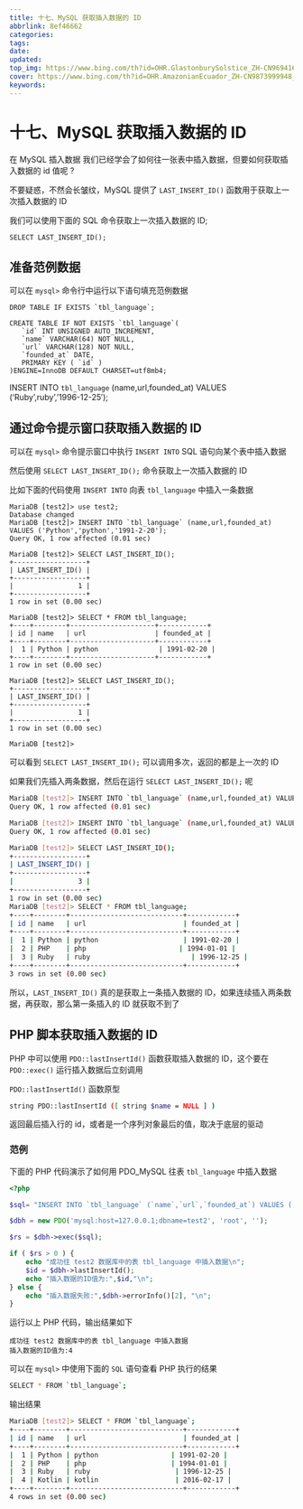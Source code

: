 ```yaml
---
title: 十七、MySQL 获取插入数据的 ID
abbrlink: 8ef46662
categories: 
tags: 
date: 
updated: 
top_img: https://www.bing.com/th?id=OHR.GlastonburySolstice_ZH-CN9694169797_UHD.jpg
cover: https://www.bing.com/th?id=OHR.AmazonianEcuador_ZH-CN9873999948_UHD.jpg
keywords: 
---
```

# 十七、MySQL 获取插入数据的 ID

在 MySQL 插入数据 我们已经学会了如何往一张表中插入数据，但要如何获取插入数据的 id 值呢 ?

不要疑惑，不然会长皱纹，MySQL 提供了 `LAST_INSERT_ID()` 函数用于获取上一次插入数据的 ID

我们可以使用下面的 SQL 命令获取上一次插入数据的 ID;

```
SELECT LAST_INSERT_ID();
```

## 准备范例数据

可以在 `mysql>` 命令行中运行以下语句填充范例数据

```
DROP TABLE IF EXISTS `tbl_language`;

CREATE TABLE IF NOT EXISTS `tbl_language`(
   `id` INT UNSIGNED AUTO_INCREMENT,
   `name` VARCHAR(64) NOT NULL,
   `url` VARCHAR(128) NOT NULL,
   `founded_at` DATE,
   PRIMARY KEY ( `id` )
)ENGINE=InnoDB DEFAULT CHARSET=utf8mb4;
```

INSERT INTO `tbl_language` (name,url,founded_at) VALUES (‘Ruby’,ruby’,’1996-12-25′);

## 通过命令提示窗口获取插入数据的 ID

可以在 `mysql>` 命令提示窗口中执行 `INSERT INTO` SQL 语句向某个表中插入数据

然后使用 `SELECT LAST_INSERT_ID();` 命令获取上一次插入数据的 ID

比如下面的代码使用 `INSERT INTO` 向表 `tbl_language` 中插入一条数据

```
MariaDB [test2]> use test2;
Database changed
MariaDB [test2]> INSERT INTO `tbl_language` (name,url,founded_at) VALUES ('Python','python','1991-2-20');
Query OK, 1 row affected (0.01 sec)

MariaDB [test2]> SELECT LAST_INSERT_ID();
+------------------+
| LAST_INSERT_ID() |
+------------------+
|                1 |
+------------------+
1 row in set (0.00 sec)

MariaDB [test2]> SELECT * FROM tbl_language;
+----+--------+---------------------+------------+
| id | name   | url                 | founded_at |
+----+--------+---------------------+------------+
|  1 | Python | python				 | 1991-02-20 |
+----+--------+---------------------+------------+
1 row in set (0.00 sec)

MariaDB [test2]> SELECT LAST_INSERT_ID();
+------------------+
| LAST_INSERT_ID() |
+------------------+
|                1 |
+------------------+
1 row in set (0.00 sec)

MariaDB [test2]> 
```

可以看到 `SELECT LAST_INSERT_ID();` 可以调用多次，返回的都是上一次的 ID

如果我们先插入两条数据，然后在运行 `SELECT LAST_INSERT_ID();` 呢

```sh
MariaDB [test2]> INSERT INTO `tbl_language` (name,url,founded_at) VALUES ('PHP','php','1994-1-1');
Query OK, 1 row affected (0.01 sec)

MariaDB [test2]> INSERT INTO `tbl_language` (name,url,founded_at) VALUES ('Ruby','ruby','1996-12-25');
Query OK, 1 row affected (0.01 sec)

MariaDB [test2]> SELECT LAST_INSERT_ID();
+------------------+
| LAST_INSERT_ID() |
+------------------+
|                3 |
+------------------+
1 row in set (0.00 sec)
MariaDB [test2]> SELECT * FROM tbl_language;
+----+--------+----------------------------+------------+
| id | name   | url                        | founded_at |
+----+--------+----------------------------+------------+
|  1 | Python | python				       | 1991-02-20 |
|  2 | PHP    | php					      | 1994-01-01 |
|  3 | Ruby   | ruby						 | 1996-12-25 |
+----+--------+----------------------------+------------+
3 rows in set (0.00 sec)
```

所以，`LAST_INSERT_ID()` 真的是获取上一条插入数据的 ID，如果连续插入两条数据，再获取，那么第一条插入的 ID 就获取不到了

## PHP 脚本获取插入数据的 ID

PHP 中可以使用 `PDO::lastInsertId()` 函数获取插入数据的 ID，这个要在 `PDO::exec()` 运行插入数据后立刻调用

`PDO::lastInsertId()` 函数原型

```sh
string PDO::lastInsertId ([ string $name = NULL ] )
```

返回最后插入行的 id，或者是一个序列对象最后的值，取决于底层的驱动

### 范例

下面的 PHP 代码演示了如何用 PDO_MySQL 往表 `tbl_language` 中插入数据

```php
<?php 

$sql= "INSERT INTO `tbl_language` (`name`,`url`,`founded_at`) VALUES ('Kotlin','kotlin','2016-02-17');";

$dbh = new PDO('mysql:host=127.0.0.1;dbname=test2', 'root', '');    

$rs = $dbh->exec($sql);

if ( $rs > 0 ) {
    echo "成功往 test2 数据库中的表 tbl_language 中插入数据\n";
    $id = $dbh->lastInsertId();
    echo "插入数据的ID值为:",$id,"\n"; 
} else {
    echo "插入数据失败:",$dbh->errorInfo()[2], "\n"; 
}
```

运行以上 PHP 代码，输出结果如下

```
成功往 test2 数据库中的表 tbl_language 中插入数据
插入数据的ID值为:4
```

可以在 `mysql>` 中使用下面的 `SQL` 语句查看 PHP 执行的结果

```sh
SELECT * FROM `tbl_language`;
```

输出结果

```sh
MariaDB [test2]> SELECT * FROM `tbl_language`;
+----+--------+----------------------------+------------+
| id | name   | url                        | founded_at |
+----+--------+----------------------------+------------+
|  1 | Python | python     				| 1991-02-20 |
|  2 | PHP    | php      				| 1994-01-01 |
|  3 | Ruby   | ruby					 | 1996-12-25 |
|  4 | Kotlin | kotlin   				 | 2016-02-17 |
+----+--------+----------------------------+------------+
4 rows in set (0.00 sec)
```